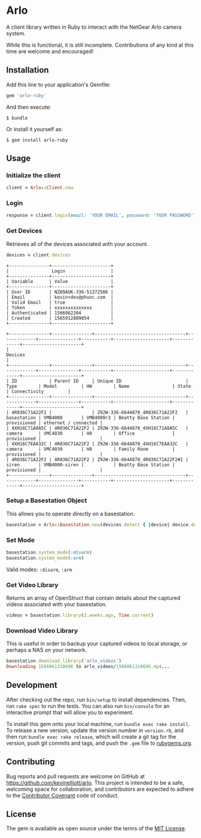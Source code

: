 # Arlo

A client library written in Ruby to interact with the NetGear Arlo camera system.

While this is functional, it is still incomplete. Contributions of any kind at this time are welcome and encouraged!

## Installation

Add this line to your application's Gemfile:

```ruby
gem 'arlo-ruby'
```

And then execute:

    $ bundle

Or install it yourself as:

    $ gem install arlo-ruby

## Usage

### Initialize the client

```ruby
client = Arlo::Client.new
```

### Login

```ruby
response = client.login(email: 'YOUR EMAIL', password: 'YOUR PASSWORD')
```

### Get Devices

Retrieves all of the devices associated with your account.

```ruby
devices = client.devices
```

```
+---------------+----------------------+
|                Login                 |
+---------------+----------------------+
| Variable      | Value                |
+---------------+----------------------+
| User ID       | NZ69AUK-336-51372586 |
| Email         | kevin+dev@phunc.com  |
| Valid Email   | true                 |
| Token         | xxxxxxxxxxxxxx       |
| Authenticated | 1566062204           |
| Created       | 1565912809854        |
+---------------+----------------------+

+---------------+---------------+----------------------------------+-------------+---------------+-----------+---------------------+-------------+----------------------+
|                                                                                Devices                                                                                |
+---------------+---------------+----------------------------------+-------------+---------------+-----------+---------------------+-------------+----------------------+
| ID            | Parent ID     | Unique ID                        | Type        | Model         | HW        | Name                | State       | Connectivity         |
+---------------+---------------+----------------------------------+-------------+---------------+-----------+---------------------+-------------+----------------------+
| 4R036C71A22F2 |               | Z92W-336-6644878_4R036C71A22F2   | basestation | VMB4000       | VMB4000r3 | Beatty Base Station | provisioned | ethernet / connected |
| 4XH16C71A8A5C | 4R036C71A22F2 | Z92W-336-6644878_4XH16C71A8A5C   | camera      | VMC4030       | H8        | Office              | provisioned |                      |
| 4XH16C7EAA32C | 4R036C71A22F2 | Z92W-336-6644878_4XH16C7EAA32C   | camera      | VMC4030       | H8        | Family Room         | provisioned |                      |
| 4R036C71A22F2 | 4R036C71A22F2 | Z92W-336-6644878_4R036C71A22F2#1 | siren       | VMB4000-siren |           | Beatty Base Station | provisioned |                      |
+---------------+---------------+----------------------------------+-------------+---------------+-----------+---------------------+-------------+----------------------+
```

### Setup a Basestation Object

This allows you to operate directly on a basestation.

```ruby
basestation = Arlo::Basestation.new(devices.detect { |device| device.deviceType == 'basestation' }, client)
```

### Set Mode

```ruby
basestation.system_mode(:disarm)
basestation.system_mode(:arm)
```

Valid modes: `:disarm`, `:arm`

### Get Video Library

Returns an array of OpenStruct that contain details about the captured videos associated with your basestation.

```ruby
videos = basestation.library(2.weeks.ago, Time.current)
```

### Download Video Library

This is useful in order to backup your captured videos to local storage, or perhaps a NAS on your network.

```ruby
basestation.download_library('arlo_videos')
Downloading 1566061318696 to arlo_videos/1566061318696.mp4...
```

## Development

After checking out the repo, run `bin/setup` to install dependencies. Then, run `rake spec` to run the tests. You can also run `bin/console` for an interactive prompt that will allow you to experiment.

To install this gem onto your local machine, run `bundle exec rake install`. To release a new version, update the version number in `version.rb`, and then run `bundle exec rake release`, which will create a git tag for the version, push git commits and tags, and push the `.gem` file to [rubygems.org](https://rubygems.org).

## Contributing

Bug reports and pull requests are welcome on GitHub at https://github.com/kevinelliott/arlo. This project is intended to be a safe, welcoming space for collaboration, and contributors are expected to adhere to the [Contributor Covenant](http://contributor-covenant.org) code of conduct.


## License

The gem is available as open source under the terms of the [MIT License](http://opensource.org/licenses/MIT).

